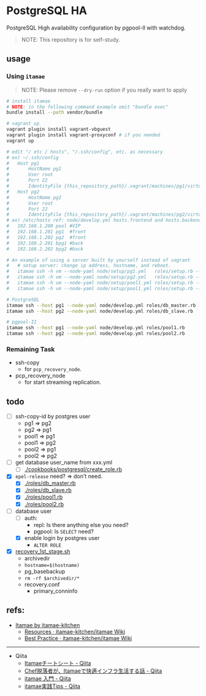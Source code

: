 # PostgreSQL HA

PostgreSQL High availability configuration by pgpool-II with watchdog.

> NOTE: This repository is for self-study.



## usage

### Using `itamae`

> NOTE: Please remove `--dry-run` option if you really want to apply

```sh
# install itamae
# NOTE: in the following command example omit "bundle exec"
bundle install --path vendor/bundle

# vagrant up
vagrant plugin install vagrant-vbguest
vagrant plugin install vagrant-proxyconf # if you needed
vagrant up

# edit "/ etc / hosts", "/.ssh/config", etc. as necessary
# ex) ~/.ssh/config
#   Host pg1
#       HostName pg1
#       User root
#       Port 22
#       IdentityFile {this_repository_path}/.vagrant/machines/pg1/virtualbox/private_key
#   Host pg2
#       HostName pg2
#       User root
#       Port 22
#       IdentityFile {this_repository_path}/.vagrant/machines/pg2/virtualbox/private_key
# ex) /etc/hosts ref: node/develop.yml hosts.frontend and hosts.backend
#   192.168.1.200 pool #VIP
#   192.168.1.201 pg1  #front
#   192.168.1.202 pg2  #front
#   192.168.2.201 bpg1 #back
#   192.168.2.202 bpg2 #back

# An example of using a server built by yourself instead of vagrant
#   # setup server: change ip address, hostname, and reboot.
#   itamae ssh -h vm --node-yaml node/setup/pg1.yml   roles/setup.rb --dry-run
#   itamae ssh -h vm --node-yaml node/setup/pg2.yml   roles/setup.rb --dry-run
#   itamae ssh -h vm --node-yaml node/setup/pool1.yml roles/setup.rb --dry-run
#   itamae ssh -h vm --node-yaml node/setup/pool1.yml roles/setup.rb --dry-run

# PostgreSQL
itamae ssh --host pg1 --node-yaml node/develop.yml roles/db_master.rb
itamae ssh --host pg2 --node-yaml node/develop.yml roles/db_slave.rb

# pgpool-II
itamae ssh --host pg1 --node-yaml node/develop.yml roles/pool1.rb
itamae ssh --host pg2 --node-yaml node/develop.yml roles/pool2.rb
```

### Remaining Task

- ssh-copy
  - for `pcp_recovery_node`.
- pcp_recovery_node
  - for start streaming replication.



## todo

- [ ] ssh-copy-id by postgres user
  - pg1 => pg2
  - pg2 => pg1
  - pool1 => pg1
  - pool1 => pg2
  - pool2 => pg1
  - pool2 => pg2
- [ ] get database user_name from xxx.yml
  - [ ] [./cookbooks/postgresql/create_role.rb](./cookbooks/postgresql/create_role.rb)
- [x] `epel-release` need? => don't need.
  - [x] [./roles/db_master.rb](./roles/db_master.rb)
  - [x] [./roles/db_slave.rb](./roles/db_slave.rb)
  - [x] [./roles/pool1.rb](./roles/pool1.rb)
  - [x] [./roles/pool2.rb](./roles/pool2.rb)
- [ ] database user
  - [ ] auth:
    - repl: Is there anything else you need?
    - pgpool: Is `SELECT` need?
  - [x] enable login by postgres user
    - `ALTER ROLE`
- [x] [recovery_1st_stage.sh](./cookbooks/postgresql/files/var/lib/pgsql/9.6/data/recovery_1st_stage.sh)
  - archivedir
  - `hostname=$(hostname)`
  - pg_basebackup
  - `rm -rf $archivedir/*`
  - recovery.conf
    - primary_conninfo



## refs:

- [Itamae by itamae-kitchen][itamae]
  - [Resources · itamae-kitchen/itamae Wiki][Resources]
  - [Best Practice · itamae-kitchen/itamae Wiki][Best-Practice]

---

- Qiita
  - [Itamaeチートシート - Qiita][qiita1]
  - [Chef脱落者が、Itamaeで快適インフラ生活する話 - Qiita][qiita2]
  - [itamae 入門 - Qiita][qiita3]
  - [itamae実践Tips - Qiita][qiita4]



[itamae]:        http://itamae.kitchen/
[Resources]:     https://github.com/itamae-kitchen/itamae/wiki/Resources
[Best-Practice]: https://github.com/itamae-kitchen/itamae/wiki/Best-Practice
[qiita1]:        https://qiita.com/fukuiretu/items/170aa956731f2ffb5715
[qiita2]:        https://qiita.com/zaru/items/8ae6182e544aac6f6d79
[qiita3]:        https://qiita.com/rasenn/items/8e234489b0d92ed74cfe
[qiita4]:        https://qiita.com/sue445/items/b67b0e7209a7fae1a52a
